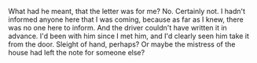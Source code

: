 What had he meant, that the letter was for me? No. Certainly not. I hadn't informed anyone here that I was coming, because as far as I knew, there was no one here to inform. And the driver couldn't have written it in advance. I'd been with him since I met him, and I'd clearly seen him take it from the door. Sleight of hand, perhaps? Or maybe the mistress of the house had left the note for someone else? 